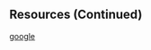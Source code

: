 ##  Resources (Continued)

[google](https://www.google.com)<!-- .element: target="_blank" data-preview-link -->


<!-- Go into new slide after line 25. -->
